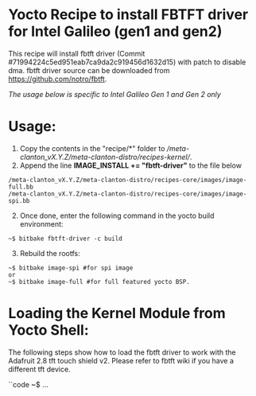 Yocto Recipe to install FBTFT driver for Intel Galileo (gen1 and gen2)
======================================================================

This recipe will install fbtft driver (Commit #71994224c5ed951eab7ca9da2c919456d1632d15) with patch to disable dma.
fbtft driver source can be downloaded from https://github.com/notro/fbtft.

*The usage below is specific to Intel Galileo Gen 1 and Gen 2 only*

Usage:
======

1. Copy the contents in the "recipe/*" folder to */meta-clanton_vX.Y.Z/meta-clanton-distro/recipes-kernel/*.
2. Append the line **IMAGE_INSTALL += "fbtft-driver"** to the file below
```
/meta-clanton_vX.Y.Z/meta-clanton-distro/recipes-core/images/image-full.bb
/meta-clanton_vX.Y.Z/meta-clanton-distro/recipes-core/images/image-spi.bb
```
2. Once done, enter the following command in the yocto build environment:
```code
~$ bitbake fbtft-driver -c build
```
3. Rebuild the rootfs:
```code
~$ bitbake image-spi #for spi image
or
~$ bitbake image-full #for full featured yocto BSP.
```

Loading the Kernel Module from Yocto Shell:
===========================================

The following steps show how to load the fbtft driver to work with the Adafruit 2.8 tft touch shield v2. 
Please refer to fbtft wiki if you have a different tft device.

``code
~$ ...
```
